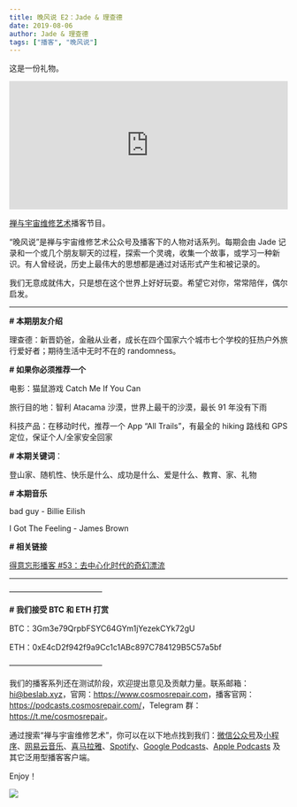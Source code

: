 ```yaml
---
title: 晚风说 E2：Jade & 理查德
date: 2019-08-06
author: Jade & 理查德
tags: ["播客", "晚风说"]
---
```


这是一份礼物。

<!--more-->

<iframe src="https://open.spotify.com/embed-podcast/episode/1v3tPJFdCxVjVciKCbOoJv" width="100%" height="232" frameborder="0" allowtransparency="true" allow="encrypted-media"></iframe>

[禅与宇宙维修艺术](https://www.cosmosrepair.com)播客节目。

“晚风说”是禅与宇宙维修艺术公众号及播客下的人物对话系列。每期会由 Jade 记录和一个或几个朋友聊天的过程，探索一个灵魂，收集一个故事，或学习一种新识。有人曾经说，历史上最伟大的思想都是通过对话形式产生和被记录的。

我们无意成就伟大，只是想在这个世界上好好玩耍。希望它对你，常常陪伴，偶尔启发。

- - - - - 

**# 本期朋友介绍**

理查德：新晋奶爸，金融从业者，成长在四个国家六个城市七个学校的狂热户外旅行爱好者；期待生活中无时不在的 randomness。

**# 如果你必须推荐一个**

电影：猫鼠游戏 Catch Me If You Can

旅行目的地：智利 Atacama 沙漠，世界上最干的沙漠，最长 91 年没有下雨 

科技产品：在移动时代，推荐一个 App “All Trails”，有最全的 hiking 路线和 GPS 定位，保证个人/全家安全回家

**# 本期关键词**：

登山家、随机性、快乐是什么、成功是什么、爱是什么、教育、家、礼物

**# 本期音乐**

bad guy - Billie Eilish

I Got The Feeling - James Brown

**# 相关链接**

[得意忘形播客 #53：去中心化时代的奇幻漂流](https://podcasts.apple.com/cn/podcast/53-%E5%8E%BB%E4%B8%AD%E5%BF%83%E5%8C%96%E6%97%B6%E4%BB%A3%E7%9A%84%E5%A5%87%E5%B9%BB%E6%BC%82%E6%B5%81/id1200767928?i=1000444854142)

- - - - - 
————————————

**# 我们接受 BTC 和 ETH 打赏**

BTC：3Gm3e79QrpbFSYC64GYm1jYezekCYk72gU

ETH：0xE4cD2f942f9a9Cc1c1ABc897C784129B5C57a5bf

————————————

我们的播客系列还在测试阶段，欢迎提出意见及贡献力量。联系邮箱：<hi@beslab.xyz>，官网：<https://www.cosmosrepair.com>，播客官网：<https://podcasts.cosmosrepair.com/>，Telegram 群：<https://t.me/cosmosrepair>。

通过搜索“禅与宇宙维修艺术”，你可以在以下地点找到我们：[微信公众号](https://cosmosrepair-1257028016.cos.ap-beijing.myqcloud.com/2019-08-04-qrcode_for_gh_9a7e409c3696_430.jpg)及[小程序](https://cosmosrepair-1257028016.cos.ap-beijing.myqcloud.com/2019-08-04-gh_ec0187a9be05_430.jpg)、[网易云音乐](https://music.163.com/#/program?id=2062485433)、[喜马拉雅](http://m.ximalaya.com/sound/202392912)、[Spotify](https://open.spotify.com/show/5SfJxMPMoqbGc2zG8ouiuD?si=QcavW9VXQiKTkTuBuWU8nA)、[Google Podcasts](https://play.google.com/music/m/Ic6r47w47dfifhnqr25ix6aepwm)、[Apple Podcasts](https://podcasts.apple.com/cn/podcast/%E7%A6%85%E4%B8%8E%E5%AE%87%E5%AE%99%E7%BB%B4%E4%BF%AE%E8%89%BA%E6%9C%AF/id1475254987) 及其它泛用型播客客户端。

Enjoy！

![](http://ww2.sinaimg.cn/large/006tNc79ly1g5ozgm4wn3j30u011htdx.jpg)
